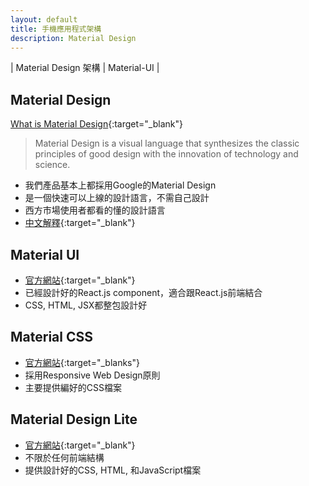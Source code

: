 ```yaml
---
layout: default
title: 手機應用程式架構
description: Material Design
---
```


| Material Design 架構 | Material-UI |

## Material Design

[What is Material Design](https://material.io/design/introduction/#){:target="_blank"}

> Material Design is a visual language that synthesizes the classic principles of good design with the innovation of technology and science.

* 我們產品基本上都採用Google的Material Design
* 是一個快速可以上線的設計語言，不需自己設計
* 西方市場使用者都看的懂的設計語言
* [中文解釋](https://wcc723.gitbooks.io/google_design_translate/){:target="_blank"}


## Material UI

* [官方網站](https://material-ui.com/){:target="_blank"}
* 已經設計好的React.js component，適合跟React.js前端結合
* CSS, HTML, JSX都整包設計好

## Material CSS

* [官方網站](https://materializecss.com/){:target="_blanks"}
* 採用Responsive Web Design原則
* 主要提供編好的CSS檔案

## Material Design Lite

* [官方網站](https://getmdl.io/index.html){:target="_blank"}
* 不限於任何前端結構
* 提供設計好的CSS, HTML, 和JavaScript檔案